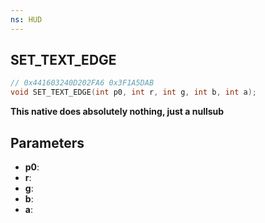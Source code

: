 ```yaml
---
ns: HUD
---
```

## SET_TEXT_EDGE

```c
// 0x441603240D202FA6 0x3F1A5DAB
void SET_TEXT_EDGE(int p0, int r, int g, int b, int a);
```

**This native does absolutely nothing, just a nullsub**

## Parameters
* **p0**: 
* **r**: 
* **g**: 
* **b**: 
* **a**: 

